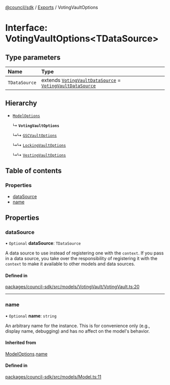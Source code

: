 [@council/sdk](../README.md) / [Exports](../modules.md) / VotingVaultOptions

# Interface: VotingVaultOptions<TDataSource\>

## Type parameters

| Name | Type |
| :------ | :------ |
| `TDataSource` | extends [`VotingVaultDataSource`](VotingVaultDataSource.md) = [`VotingVaultDataSource`](VotingVaultDataSource.md) |

## Hierarchy

- [`ModelOptions`](ModelOptions.md)

  ↳ **`VotingVaultOptions`**

  ↳↳ [`GSCVaultOptions`](GSCVaultOptions.md)

  ↳↳ [`LockingVaultOptions`](LockingVaultOptions.md)

  ↳↳ [`VestingVaultOptions`](VestingVaultOptions.md)

## Table of contents

### Properties

- [dataSource](VotingVaultOptions.md#datasource)
- [name](VotingVaultOptions.md#name)

## Properties

### dataSource

• `Optional` **dataSource**: `TDataSource`

A data source to use instead of registering one with the `context`. If you
pass in a data source, you take over the responsibility of registering it
with the `context` to make it available to other models and data sources.

#### Defined in

[packages/council-sdk/src/models/VotingVault/VotingVault.ts:20](https://github.com/element-fi/council-monorepo/blob/d38feb9/packages/council-sdk/src/models/VotingVault/VotingVault.ts#L20)

___

### name

• `Optional` **name**: `string`

An arbitrary name for the instance. This is for convenience only (e.g.,
display name, debugging) and has no affect on the model's behavior.

#### Inherited from

[ModelOptions](ModelOptions.md).[name](ModelOptions.md#name)

#### Defined in

[packages/council-sdk/src/models/Model.ts:11](https://github.com/element-fi/council-monorepo/blob/d38feb9/packages/council-sdk/src/models/Model.ts#L11)
